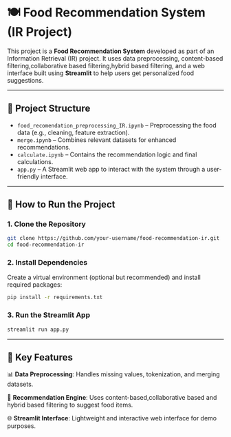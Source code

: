 # 🍽️ Food Recommendation System (IR Project)

This project is a **Food Recommendation System** developed as part of an Information Retrieval (IR) project. It uses data preprocessing, content-based filtering,collaborative based filtering,hybrid based filtering, and a web interface built using **Streamlit** to help users get personalized food suggestions.

---

## 📁 Project Structure

- `food_recomendation_preprocessing_IR.ipynb` – Preprocessing the food data (e.g., cleaning, feature extraction).
- `merge.ipynb` – Combines relevant datasets for enhanced recommendations.
- `calculate.ipynb` – Contains the recommendation logic and final calculations.
- `app.py` – A Streamlit web app to interact with the system through a user-friendly interface.

---

## 🚀 How to Run the Project

### 1. Clone the Repository
```bash
git clone https://github.com/your-username/food-recommendation-ir.git
cd food-recommendation-ir
```

### 2. Install Dependencies
Create a virtual environment (optional but recommended) and install required packages:
```bash
pip install -r requirements.txt
```

### 3. Run the Streamlit App
```bash
streamlit run app.py
```

---

## 🧠 Key Features

📊 **Data Preprocessing**: Handles missing values, tokenization, and merging datasets.

🤖 **Recommendation Engine**: Uses content-based,collaborative based and hybrid based filtering to suggest food items.

🌐 **Streamlit Interface**: Lightweight and interactive web interface for demo purposes.
